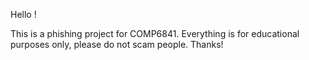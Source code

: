 Hello !

This is a phishing project for COMP6841. Everything is for educational purposes only, please do not scam people. Thanks!